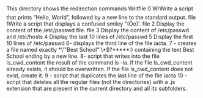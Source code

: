 This directory shows the redirection commands
Writfile 0 WrWrite a script that prints “Hello, World”, followed by a new line to the standard output.
file 1Write a script that displays a confused smiley "(Ôo)'.
file 2 Display the content of the /etc/passwd file.
file 3 Display the content of /etc/passwd and /etc/hosts
4 Display the last 10 lines of /etc/passwd
5 Display the first 10 lines of /etc/passwd
6- displays the third line of the file iacta.
7 - creates a file named exactly \*\\'"Best School"\'\\*$\?\*\*\*\*\*:) containing the text Best School ending by a new line.
8- script that writes into the file ls_cwd_content the result of the command ls -la. If the file ls_cwd_content already exists, it should be overwritten. If the file ls_cwd_content does not exist, create it.
9 - script that duplicates the last line of the file iacta
10 - script that deletes all the regular files (not the directories) with a .js extension that are present in the current directory and all its subfolders.
